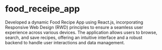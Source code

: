 # food_receipe_app
Developed a dynamic Food Recipe App using React.js, incorporating Responsive Web Design (RWD) principles to ensure a seamless user experience across various devices. The application allows users to browse, search, and save recipes, offering an intuitive interface and a robust backend to handle user interactions and data management.
